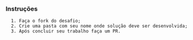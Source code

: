### Instruções
      1. Faça o fork do desafio;
      2. Crie uma pasta com seu nome onde solução deve ser desenvolvida;
      3. Após concluir seu trabalho faça um PR.
